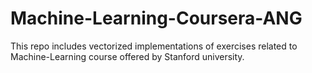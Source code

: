 # Machine-Learning-Coursera-ANG
This repo includes vectorized implementations of  exercises related to Machine-Learning course offered by  Stanford university.
